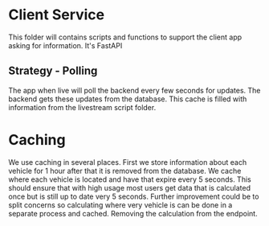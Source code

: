 # Client Service
This folder will contains scripts and functions to support the client app asking for information. It's FastAPI

## Strategy - Polling
The app when live will poll the backend every few seconds for updates. The backend gets these updates from the database. This cache is filled with information from the livestream script folder. 

# Caching
We use caching in several places. First we store information about each vehicle for 1 hour after that it is removed from the database. We cache where each vehicle is located and have that expire every 5 seconds. This should ensure that with high usage most users get data that is calculated once but is still up to date very 5 seconds. 
Further improvement could be to split concerns so calculating where very vehicle is can be done in a separate process and cached. Removing the calculation from the endpoint. 